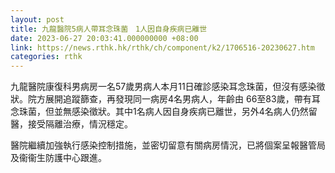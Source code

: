 ```yaml
---
layout: post
title: 九龍醫院5病人帶耳念珠菌　1人因自身疾病已離世
date: 2023-06-27 20:03:41.000000000 +08:00
link: https://news.rthk.hk/rthk/ch/component/k2/1706516-20230627.htm
categories: rthk
---
```


九龍醫院康復科男病房一名57歲男病人本月11日確診感染耳念珠菌，但沒有感染徵狀。院方展開追蹤篩查，再發現同一病房4名男病人，年齡由 66至83歲，帶有耳念珠菌，但並無感染徵狀。其中1名病人因自身疾病已離世，另外4名病人仍然留醫，接受隔離治療，情況穩定。
 
醫院繼續加強執行感染控制措施，並密切留意有關病房情況，已將個案呈報醫管局及衞衞生防護中心跟進。
